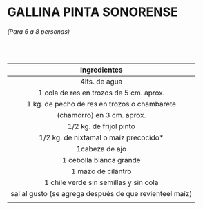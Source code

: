 # GALLINA PINTA SONORENSE
###### (Para 6 a 8 personas)
<br>

<div align ="center">

| Ingredientes |
|:------------:|
| 4lts. de agua |
| 1 cola de res en trozos de 5 cm. aprox. |
|1 kg. de pecho de res en trozos o chambarete|
| (chamorro) en 3 cm. aprox.|
|1/2 kg. de frijol pinto|
|1/2 kg. de nixtamal o maíz precocido*|
|1cabeza de ajo|
|1 cebolla blanca grande|
|1 mazo de cilantro|
|1 chile verde sin semillas y sin cola|
|sal al gusto (se agrega después de que revienteel maíz)|
||
</div>

